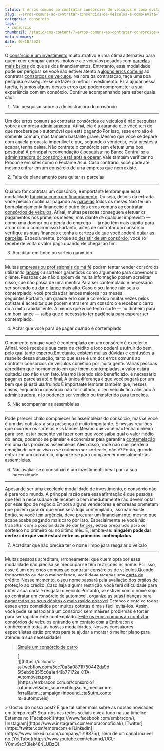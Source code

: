 ```yaml
---
titulo: 7 erros comuns ao contratar consórcios de veículos e como evitá-los
slug: 7-erros-comuns-ao-contratar-consorcios-de-veiculos-e-como-evita-los
categoria: consorcio
tags:
 - consorcio
thumbnail: /static/cms-content/7-erros-comuns-ao-contratar-consorcios-de-veiculos-e-como-evita-los.jpg
meta_summary: 
date: 06/10/2021
---
```

O [consórcio é um investimento](https://www.embracon.com.br/blog/8-motivos-que-comprovam-que-consorcio-e-investimento) muito atrativo e uma ótima alternativa para quem quer comprar carros, motos e até veículos pesados com [parcelas mais baixas](https://www.embracon.com.br/blog/11-coisas-que-voce-precisa-saber-sobre-a-parcela-do-consorcio) do que as dos financiamentos. Entretanto, essa modalidade pode ser perigosa se você não estiver atento a [alguns erros comuns](https://www.embracon.com.br/blog/guia-completo-aprenda-como-escolher-um-consorcio-sem-erros) ao contratar [consórcios de veículos](https://www.embracon.com.br/consorcio-de-carros). Na hora da contratação, faça uma boa pesquisa e assegure-se de fazer o melhor investimento. Para ajudar nessa tarefa, listamos alguns desses erros que podem comprometer a sua experiência com um consórcio. Continue acompanhando para saber quais são!

1. Não pesquisar sobre a administradora do consórcio
----------------------------------------------------

Um dos erros comuns ao contratar consórcios de veículos é não pesquisar sobre a empresa [administradora](https://www.embracon.com.br/conhecaoconsorcio/o-que-e-uma-administradora-de-consorcio). Afinal, ela é a garantia que você tem de que receberá pelo automóvel que está pagando.Por isso, esse erro não é somente comum, mas também bastante grave. Mesmo que você se depare com aquela proposta imperdível e que, segundo o vendedor, está prestes a acabar, tenha calma. Não contrate o consórcio sem efetuar uma boa pesquisa! A principal recomendação é pesquisar no Banco Central se a [administradora do consórcio está apta a operar](https://www.embracon.com.br/blog/afinal-o-que-uma-administradora-de-consorcio-faz). Vale também verificar no Procon e em sites como o Reclame Aqui. Caso contrário, você pode até mesmo entrar em um consórcio de uma empresa que nem existe.

2. Falta de planejamento para quitar as parcelas
------------------------------------------------

Quando for contratar um consórcio, é importante lembrar que essa modalidade [funciona como um financiamento](https://www.embracon.com.br/blog/financiamento-ou-consorcio-o-que-e-melhor-na-compra-de-um-imovel). Ou seja, depois da entrada você precisa continuar pagando as [parcelas](https://www.embracon.com.br/blog/como-calcular-as-parcelas-no-consorcio) todos os meses.Não ter um bom planejamento financeiro é outro dos erros comuns ao contratar [consórcios de veículos](https://www.embracon.com.br/consorcio-de-carros). Afinal, muitas pessoas conseguem efetuar os pagamentos nos primeiros meses, mas diante de qualquer imprevisto — como uma doença ou a perda do emprego — já não têm mais capital para arcar com o compromisso.Portanto, antes de contratar um consórcio verifique as suas finanças e tenha a certeza de que você poderá [quitar as parcelas](https://www.embracon.com.br/blog/antecipar-um-consorcio-descubra-aqui). Especialmente, porque ao[ desistir de um consórcio](https://www.embracon.com.br/blog/quais-sao-os-resultados-ao-desistir-do-consorcio), você só recebe de volta o valor pago quando ele chegar ao fim.

3. Acreditar em lance ou sorteio garantido
------------------------------------------

Muitas [empresas ou profissionais de má fé](https://www.embracon.com.br/blog/fraude-em-consorcio-como-nao-cair-em-golpes) podem tentar vender consórcios utilizando [lances](https://www.embracon.com.br/conhecaoconsorcio/o-que-e-o-lance) ou sorteios garantidos como argumento para convencer o cliente. Pessoas que não dispõem de muita informação podem acreditar nisso, que não passa de uma mentira.Para ser contemplado é necessário ser sorteado ou dar o [lance](https://www.embracon.com.br/blog/como-funcionam-os-tipos-de-lances-no-consorcio) mais alto. Caso o seu lance não seja o contemplado, você precisa dar lances maiores nos meses seguintes.Portanto, um grande erro que é cometido muitas vezes pelos cotistas é acreditar que podem entrar em um consórcio e receber o carro ou a moto rapidamente. A menos que você tenha sorte — ou dinheiro para um bom lance — saiba que é necessário ter paciência para esperar ser contemplado.

4. Achar que você para de pagar quando é contemplado
----------------------------------------------------

O momento em que você é contemplado em um consórcio é excelente. Afinal, você recebe a sua [carta de crédito](https://www.embracon.com.br/conhecaoconsorcio/o-que-e-carta-de-credito) e logo poderá usufruir do bem pelo qual tanto esperou.Entretanto, [existem muitas dúvidas](https://www.embracon.com.br/blog/9-duvidas-mais-comuns-sobre-consorcio) e confusões a respeito dessa situação, tanto que esse é um dos erros comuns ao contratar consórcios de veículos cometido por muita gente. Várias pessoas acreditam que no momento em que forem contempladas, o valor estará quitado.Isso não é um fato. Mesmo já tendo sido beneficiado, é necessário pagar as parcelas até o final. A única diferença é que você pagará por um bem que já está usufruindo.É importante lembrar também que, nesses casos, enquanto o consórcio não for quitado, o seu veículo fica alienado à [administradora](https://www.embracon.com.br/conhecaoconsorcio/o-que-e-uma-administradora-de-consorcio), não podendo ser vendido ou transferido para terceiros.

5. Não acompanhar as assembleias
--------------------------------

Pode parecer chato comparecer às assembleias do consórcio, mas se você é um dos cotistas, a sua presença é muito importante. É nessas reuniões que ocorrem os sorteios e os lances.Mesmo que você não tenha dinheiro para isso, estar presente vai fazer com que você saiba qual o valor médio do lance, podendo se planejar e economizar para garantir a [contemplação](https://www.embracon.com.br/conhecaoconsorcio/o-que-e-contemplacao) em uma das próximas assembleias.Além disso, você não quer perder a emoção de ver ao vivo o seu número ser sorteado, não é? Então, quando entrar em um consórcio, organize-se para comparecer mensalmente às assembleias.

6. Não avaliar se o consórcio é um investimento ideal para a sua necessidade
----------------------------------------------------------------------------

Apesar de ser uma excelente modalidade de investimento, o consórcio não é para todo mundo. A principal razão para essa afirmação é que pessoas que têm a necessidade de receber o bem imediatamente não devem optar por esse tipo de negócio.Embora alguns vendedores e empresas prometam que podem garantir que você será logo contemplado, isso não existe. Então, [se você tem urgência](https://www.embracon.com.br/blog/quanto-tempo-demoro-para-pegar-meu-carro-no-consorcio), deve procurar um financiamento, mesmo que acabe acabe pagando mais caro por isso. Especialmente se você não trabalhar com a possibilidade de dar[ lances](https://www.embracon.com.br/blog/como-funcionam-os-tipos-de-lances-no-consorcio), esteja preparado para ser sorteado no primeiro ou no último mês. E, lembre-se: **ninguém pode dar certeza de que você estará entre os primeiros contemplados**.

7. Acreditar que não precisa ter o nome limpo para resgatar o veículo
---------------------------------------------------------------------

Muitas pessoas acreditam, erroneamente, que quem opta por essa modalidade não precisa se preocupar se têm restrições no nome. Por isso, esse é um dos erros comuns ao contratar consórcios de veículos.Quando for sorteado ou der o melhor lance, você deve receber uma [carta de crédito](https://www.embracon.com.br/conhecaoconsorcio/o-que-e-carta-de-credito). Nesse momento, o seu nome passará pela avaliação dos órgãos de proteção ao crédito. Caso haja alguma restrição, você terá dificuldade para obter a sua carta e resgatar o veículo.Portanto, se estiver com o nome sujo ao contratar um consórcio de automóvel, organize as suas finanças para [pagar todos os seus débitos o mais rápido possível](https://www.embracon.com.br/blog/antecipar-um-consorcio-descubra-aqui).Estando ciente de todos esses erros cometidos por muitos cotistas é mais fácil evitá-los. Assim, você pode se associar a um consórcio sem maiores problemas e torcer para ser rapidamente contemplado. [Evite os erros comuns ao contratar consórcios](https://www.embracon.com.br/blog/guia-completo-aprenda-como-escolher-um-consorcio-sem-erros) de veículos entrando em contato com a Embracon e conhecendo todas as nossas modalidades. Nossos consultores especialistas estão prontos para te ajudar a montar o melhor plano para atender a sua necessidade!

> [ Simule um consórcio de carro](https://www.embracon.com.br/consorcio-de-carros)

<figure class="w-richtext-figure-type-image w-richtext-align-center" style="max-width:310px">[<div>![](https://uploads-ssl.webflow.com/5cc70a3a0871f750442da9d5/5eb9b3515c6a1e441b77172e_CTA-Automoveis.png)</div>](https://embracon.com.br/consorcio?automovel&utm_source=blog&utm_medium=referral&utm_campaign=inbound_cta&utm_content=automoveis)</figure>> Gostou do nosso post? E que tal saber mais sobre as nossas novidades em tempo real? Siga-nos nas redes sociais e veja tudo na sua timeline. Estamos no [Facebook](https://www.facebook.com/embracon/), [Instagram](https://www.instagram.com/embraconoficial/), [Twitter](https://twitter.com/embracon) e [LinkedIn](https://www.linkedin.com/company/1018875/), além de um canal incrível no [YouTube](https://www.youtube.com/channel/UCL-Y0mv9zc73Iek48NLUBzQ).

‍
